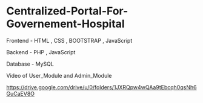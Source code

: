 # Centralized-Portal-For-Governement-Hospital

Frontend - HTML , CSS , BOOTSTRAP , JavaScript

Backend - PHP , JavaScript

Database - MySQL

Video of User_Module and Admin_Module 

https://drive.google.com/drive/u/0/folders/1JXRQpw4wQAa9tEbcqh0qsNh6GuCaEV8O
